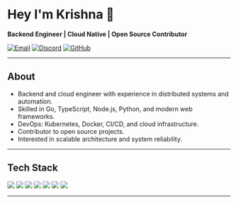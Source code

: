 # Hey I'm Krishna 👋

**Backend Engineer | Cloud Native | Open Source Contributor**

[![Email](https://img.shields.io/badge/Email-Contact-ff5555?style=for-the-badge&logo=gmail&logoColor=white)](mailto:kwynx@tuta.io)
[![Discord](https://img.shields.io/badge/Discord-wireguard.-5865F2?style=for-the-badge&logo=discord&logoColor=white)](https://discord.com/users/1272036139024384092)
[![GitHub](https://img.shields.io/badge/GitHub-KrishnaSSH-24292F?style=for-the-badge&logo=github&logoColor=white)](https://github.com/KrishnaSSH)

---

## About

- Backend and cloud engineer with experience in distributed systems and automation.
- Skilled in Go, TypeScript, Node.js, Python, and modern web frameworks.
- DevOps: Kubernetes, Docker, CI/CD, and cloud infrastructure.
- Contributor to open source projects.
- Interested in scalable architecture and system reliability.

---

## Tech Stack

<p>
  <img src="https://img.shields.io/badge/Go-00ADD8?style=for-the-badge&logo=go&logoColor=white"/>
  <img src="https://img.shields.io/badge/TypeScript-3178C6?style=for-the-badge&logo=typescript&logoColor=white"/>
  <img src="https://img.shields.io/badge/Node.js-339933?style=for-the-badge&logo=node.js&logoColor=white"/>
  <img src="https://img.shields.io/badge/Python-3776AB?style=for-the-badge&logo=python&logoColor=white"/>
  <img src="https://img.shields.io/badge/Kubernetes-326CE5?style=for-the-badge&logo=kubernetes&logoColor=white"/>
  <img src="https://img.shields.io/badge/Docker-2496ED?style=for-the-badge&logo=docker&logoColor=white"/>
  <img src="https://img.shields.io/badge/MongoDB-47A248?style=for-the-badge&logo=mongodb&logoColor=white"/>
</p>

---

